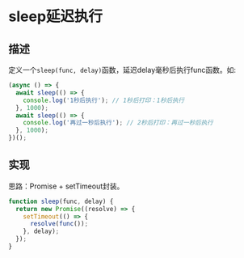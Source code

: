 # sleep延迟执行 #

## 描述 ##

定义一个`sleep(func, delay)`函数，延迟delay毫秒后执行func函数。如:

```JavaScript
(async () => {
  await sleep(() => {
    console.log('1秒后执行'); // 1秒后打印：1秒后执行
  }, 1000);
  await sleep(() => {
    console.log('再过一秒后执行'); // 2秒后打印：再过一秒后执行
  }, 1000);
})();
```

## 实现 ##

思路：Promise + setTimeout封装。

```JavaScript
function sleep(func, delay) {
  return new Promise((resolve) => {
    setTimeout(() => {
      resolve(func());
    }, delay);
  });
}
```
